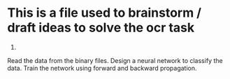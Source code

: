 # This is a file used to brainstorm / draft ideas to solve the ocr task

1. 
Read the data from the binary files.
Design a neural network to classify the data.
Train the network using forward and backward propagation.